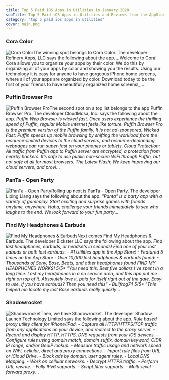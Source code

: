```yaml
---
title: Top 5 Paid iOS Apps in Utilities in January 2020
subTitle: Top 5 Paid iOS Apps in Utilities and Reviews from the AppStore in January 2020.
category: "top 5 paid ios apps in utilities"
cover: main.png
---
```


### Cora Color

![Cora Color](https://is4-ssl.mzstatic.com/image/thumb/Purple113/v4/6c/ae/36/6cae363a-ce08-7e45-3df4-63cb0ed8067d/AppIcon-0-0-1x_U007emarketing-0-0-0-7-0-0-sRGB-0-0-0-GLES2_U002c0-512MB-85-220-0-0.png/100x100bb.png)The winning spot belongs to Cora Color. The developer Refinery Apps, LLC says the following about the app. _  Welcome to Cora!    Cora allows you to organize your apps by their color.  We do this by organizing all of your apps by color and showing you the results.  Using our technology it is easy for anyone to have gorgeous iPhone home screens, where all of your apps are organized by color.  Download today to be the first of your friends to have beautifully organized home screens!_...

### Puffin Browser Pro

![Puffin Browser Pro](https://is2-ssl.mzstatic.com/image/thumb/Purple71/v4/04/aa/d1/04aad1c7-9769-937e-f57f-30170bc321b8/mzl.ekzveuzg.png/100x100bb.png)The second spot on a top list belongs to the app Puffin Browser Pro. The developer CloudMosa, Inc. says the following about the app. _Puffin Web Browser is wicked fast. Once users experience the thrilling speed of Puffin, regular Mobile Internet feels like torture. Puffin Browser Pro is the premium version of the Puffin family. It is not ad-sponsored.  Wicked Fast: Puffin speeds up mobile browsing by shifting the workload from the resource-limited devices to the cloud servers, and resource-demanding webpages can run super-fast on your phones or tablets.  Cloud Protection: All traffic from Puffin app to Puffin server are encrypted, a protection from nearby hackers. It’s safe to use public non-secure WiFi through Puffin, but not safe at all for most browsers.   The Latest Flash: We keep improving our cloud servers, and provi_...

### PanTa - Open Party

![PanTa - Open Party](https://is1-ssl.mzstatic.com/image/thumb/Purple113/v4/80/f2/3c/80f23c60-213e-d4fc-88ba-89590ab24e28/AppIcon-0-1x_U007emarketing-0-85-220-0-10.png/100x100bb.png)Rolling up next is PanTa - Open Party. The developer Liping Liang says the following about the app. _"Panta" is a party app with a variety of gameplay.  Start exciting and surprise games with friends anytime, anywhere.  Haha, challenge your friends immediately to see who laughs to the end.  We look forward to your fun party_...

### Find My Headphones & Earbuds

![Find My Headphones & Earbuds](https://is2-ssl.mzstatic.com/image/thumb/Purple123/v4/d6/86/57/d6865745-0b76-9188-d490-20b539a80e86/AppIcon-0-0-1x_U007emarketing-0-0-0-5-85-220.jpeg/100x100bb.png)Next comes Find My Headphones & Earbuds. The developer Bickster LLC says the following about the app. _Find lost headphones, earbuds, or headsets in seconds! Find one of your lost eabuds or both lost earbuds.  - #1 Utilities app in the App Store! - Featured 5 times on the App Store - Over 10,000 lost headphones & earbuds found! - Thousands of Sony, Bose, Beats, and other headphones found  FIND MY HEADPHONES WORKS!  5/5* "You need this. Best five dollars I've spent in a long time. Lost my headphones in a no service area, and this app put me right on top of it. Absolutely love it, paid for itself right out of the gate. Easy to use. If you have earbuds? Then you need this" - Bullfrog74  5/5* "This helped me locate my lost Bose earbuds really quickly_...

### Shadowrocket

![Shadowrocket](https://is4-ssl.mzstatic.com/image/thumb/Purple123/v4/7a/97/3b/7a973b9c-3af1-aa45-42d1-127e54c4f188/AppIcon-0-0-1x_U007emarketing-0-0-0-10-0-0-85-220.png/100x100bb.png)Then, we have Shadowrocket. The developer Shadow Launch Technology Limited says the following about the app. _Rule based proxy utility client for iPhone/iPad.  - Capture all HTTP/HTTPS/TCP traffic from any applications on your device, and redirect to the proxy server. - Record and display HTTP, HTTPS, DNS requests from your iOS devices. - Configure rules using domain match, domain suffix, domain keyword, CIDR IP range, and/or GeoIP lookup. - Measure traffic usage and network speed on WiFi, cellular, direct and proxy connections. - Import rule files from URL or iCloud Drive. - Block ads by domain, user agent rules. - Local DNS Mapping. - Work on cellular networks. - Decrypt HTTPS traffic. - Perform URL rewrite. - Fully IPv6 supports. - Script filter supports. - Multi-level forward proxy_...

